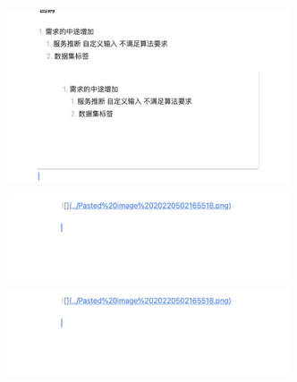 ![](../Pasted%20image%2020220502165518.png)

![](assets/Pasted%20image%2020220502165601.png)

![](assets/Pasted%20image%2020220502165608.png)